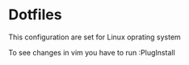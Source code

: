 # Dotfiles

This configuration are set for Linux oprating system

To see changes in vim you have to run 
  :PlugInstall
